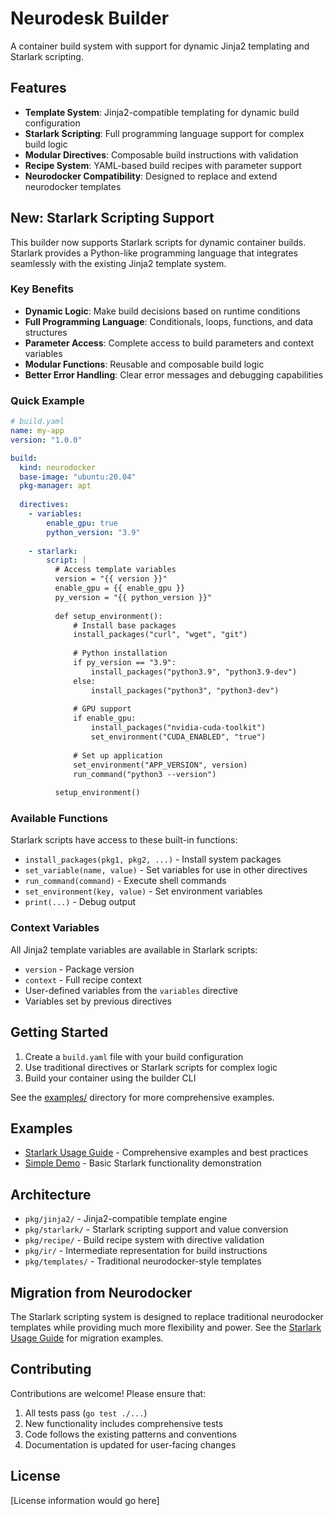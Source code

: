 # Neurodesk Builder

A container build system with support for dynamic Jinja2 templating and Starlark scripting.

## Features

- **Template System**: Jinja2-compatible templating for dynamic build configuration
- **Starlark Scripting**: Full programming language support for complex build logic
- **Modular Directives**: Composable build instructions with validation
- **Recipe System**: YAML-based build recipes with parameter support
- **Neurodocker Compatibility**: Designed to replace and extend neurodocker templates

## New: Starlark Scripting Support

This builder now supports Starlark scripts for dynamic container builds. Starlark provides a Python-like programming language that integrates seamlessly with the existing Jinja2 template system.

### Key Benefits

- **Dynamic Logic**: Make build decisions based on runtime conditions
- **Full Programming Language**: Conditionals, loops, functions, and data structures
- **Parameter Access**: Complete access to build parameters and context variables
- **Modular Functions**: Reusable and composable build logic
- **Better Error Handling**: Clear error messages and debugging capabilities

### Quick Example

```yaml
# build.yaml
name: my-app
version: "1.0.0"

build:
  kind: neurodocker
  base-image: "ubuntu:20.04"
  pkg-manager: apt
  
  directives:
    - variables:
        enable_gpu: true
        python_version: "3.9"
    
    - starlark:
        script: |
          # Access template variables
          version = "{{ version }}"
          enable_gpu = {{ enable_gpu }}
          py_version = "{{ python_version }}"
          
          def setup_environment():
              # Install base packages
              install_packages("curl", "wget", "git")
              
              # Python installation
              if py_version == "3.9":
                  install_packages("python3.9", "python3.9-dev")
              else:
                  install_packages("python3", "python3-dev")
              
              # GPU support
              if enable_gpu:
                  install_packages("nvidia-cuda-toolkit")
                  set_environment("CUDA_ENABLED", "true")
              
              # Set up application
              set_environment("APP_VERSION", version)
              run_command("python3 --version")
          
          setup_environment()
```

### Available Functions

Starlark scripts have access to these built-in functions:

- `install_packages(pkg1, pkg2, ...)` - Install system packages
- `set_variable(name, value)` - Set variables for use in other directives  
- `run_command(command)` - Execute shell commands
- `set_environment(key, value)` - Set environment variables
- `print(...)` - Debug output

### Context Variables

All Jinja2 template variables are available in Starlark scripts:
- `version` - Package version
- `context` - Full recipe context
- User-defined variables from the `variables` directive
- Variables set by previous directives

## Getting Started

1. Create a `build.yaml` file with your build configuration
2. Use traditional directives or Starlark scripts for complex logic
3. Build your container using the builder CLI

See the [examples/](examples/) directory for more comprehensive examples.

## Examples

- [Starlark Usage Guide](examples/starlark_usage.md) - Comprehensive examples and best practices
- [Simple Demo](examples/starlark-demo.yaml) - Basic Starlark functionality demonstration

## Architecture

- `pkg/jinja2/` - Jinja2-compatible template engine
- `pkg/starlark/` - Starlark scripting support and value conversion
- `pkg/recipe/` - Build recipe system with directive validation
- `pkg/ir/` - Intermediate representation for build instructions
- `pkg/templates/` - Traditional neurodocker-style templates

## Migration from Neurodocker

The Starlark scripting system is designed to replace traditional neurodocker templates while providing much more flexibility and power. See the [Starlark Usage Guide](examples/starlark_usage.md) for migration examples.

## Contributing

Contributions are welcome! Please ensure that:

1. All tests pass (`go test ./...`)
2. New functionality includes comprehensive tests
3. Code follows the existing patterns and conventions
4. Documentation is updated for user-facing changes

## License

[License information would go here]